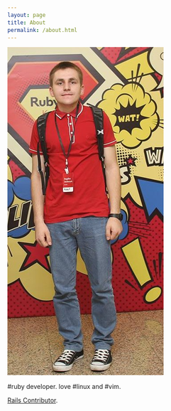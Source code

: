 ```yaml
---
layout: page
title: About
permalink: /about.html
---
```


<img src="/images/bogdanvlviv1.jpg" class="photo--about">

#ruby developer. love #linux and #vim.

<a href="http://contributors.rubyonrails.org/contributors/bogdanvlviv/commits" target="_blank">Rails Contributor</a>.

